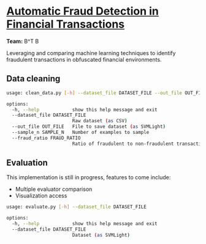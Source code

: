 # [Automatic Fraud Detection in Financial Transactions](https://docs.google.com/document/d/1TUafunj8z6kLILLWd9zjG88X3mLwtAVWBDSH_SbVQV4/edit?usp=sharing)
**Team:** B^T B

Leveraging and comparing machine learning techniques to identify fraudulent transactions in obfuscated financial environments.

## Data cleaning
```bash
usage: clean_data.py [-h] --dataset_file DATASET_FILE --out_file OUT_FILE [--sample_n SAMPLE_N] [--fraud_ratio FRAUD_RATIO]

options:
  -h, --help            show this help message and exit
  --dataset_file DATASET_FILE
                        Raw dataset (as CSV)
  --out_file OUT_FILE   File to save dataset (as SVMLight)
  --sample_n SAMPLE_N   Number of examples to sample
  --fraud_ratio FRAUD_RATIO
                        Ratio of fraudulent to non-fraudulent transactions
```

## Evaluation
This implementation is still in progress, features to come include:
- Multiple evaluator comparison
- Visualization access

```bash
usage: evaluate.py [-h] --dataset_file DATASET_FILE

options:
  -h, --help            show this help message and exit
  --dataset_file DATASET_FILE
                        Dataset (as SVMLight)
```